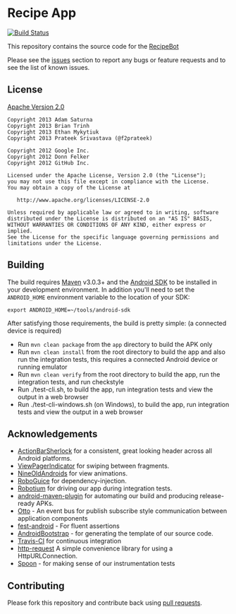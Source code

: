 # Recipe App

[![Build Status](https://travis-ci.org/CMPUT301W13T06/classproject.png)](https://travis-ci.org/CMPUT301W13T06/classproject)

This repository contains the source code for the [RecipeBot](https://github.com/CMPUT301W13T06/classproject)

Please see the [issues](https://github.com/CMPUT301W13T06/classproject/issues) section
to report any bugs or feature requests and to see the list of known issues.

## License
[Apache Version 2.0](http://www.apache.org/licenses/LICENSE-2.0.html)

```
Copyright 2013 Adam Saturna
Copyright 2013 Brian Trinh
Copyright 2013 Ethan Mykytiuk
Copyright 2013 Prateek Srivastava (@f2prateek)

Copyright 2012 Google Inc.
Copyright 2012 Donn Felker
Copyright 2012 GitHub Inc.

Licensed under the Apache License, Version 2.0 (the "License");
you may not use this file except in compliance with the License.
You may obtain a copy of the License at

   http://www.apache.org/licenses/LICENSE-2.0

Unless required by applicable law or agreed to in writing, software
distributed under the License is distributed on an "AS IS" BASIS,
WITHOUT WARRANTIES OR CONDITIONS OF ANY KIND, either express or implied.
See the License for the specific language governing permissions and
limitations under the License.
```

## Building

The build requires [Maven](http://maven.apache.org/download.html) v3.0.3+ and the [Android SDK](http://developer.android.com/sdk/index.html) to be installed in your development environment. In addition you'll need to set the `ANDROID_HOME` environment variable to the location of your SDK:

`export ANDROID_HOME=~/tools/android-sdk`

After satisfying those requirements, the build is pretty simple:
(a connected device is required)

* Run `mvn clean package` from the `app` directory to build the APK only
* Run `mvn clean install` from the root directory to build the app and also run the integration tests, this requires a connected Android device or running emulator
* Run `mvn clean verify` from the root directory to build the app, run the integration tests, and run checkstyle
* Run ./test-cli.sh, to build the app, run integration tests and view the output in a web browser
* Run ./test-cli-windows.sh (on Windows), to build the app, run integration tests and view the output in a web browser

## Acknowledgements

  * [ActionBarSherlock](https://github.com/JakeWharton/ActionBarSherlock) for a consistent, great looking header across all Android platforms.
  * [ViewPagerIndicator](https://github.com/JakeWharton/Android-ViewPagerIndicator) for swiping between fragments.
  * [NineOldAndroids](https://github.com/JakeWharton/NineOldAndroids) for view animations.
  * [RoboGuice](http://code.google.com/p/roboguice/) for dependency-injection.
  * [Robotium](http://code.google.com/p/robotium/) for driving our app during integration tests.
  * [android-maven-plugin](https://github.com/jayway/maven-android-plugin) for automating our build and producing release-ready APKs.
  * [Otto](https://github.com/square/otto) - An event bus for publish subscribe style communication between application components
  * [fest-android](https://github.com/square/fest-android) - For fluent assertions
  * [AndroidBootstrap](http://www.androidbootstrap.com/) - for generating the template of our source code.
  * [Travis-CI](https://travis-ci.org/f2prateek/FoodBot) for continuous integration
  * [http-request](https://github.com/kevinsawicki/http-request) A simple convenience library for using a HttpURLConnection.
  * [Spoon](http://square.github.com/spoon/) - for making sense of our instrumentation tests

## Contributing
Please fork this repository and contribute back using [pull requests](https://github.com/CMPUT301W13T06/classproject/pulls).

